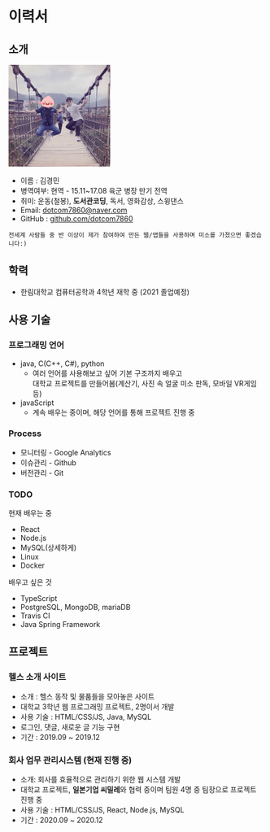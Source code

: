 # 이력서
## 소개
<img src='./images/profile.jpg' width="200" height="200" />

- 이름 : 김경민
- 병역여부: 현역 - 15.11~17.08 육군 병장 만기 전역
- 취미: 운동(철봉), **도서관코딩**, 독서, 영화감상, 스윙댄스
- Email: dotcom7860@naver.com
- GitHub : [github.com/dotcom7860](https://github.com/dotcom7860)
```
전세계 사람들 중 반 이상이 제가 참여하여 만든 웹/앱들을 사용하며 미소를 가졌으면 좋겠습니다:)
```

## 학력
- 한림대학교 컴퓨터공학과 4학년 재학 중 (2021 졸업예정)

## 사용 기술
### 프로그래밍 언어
* java, C(C++, C#), python  
  + 여러 언어를 사용해보고 싶어 기본 구조까지 배우고 <br/>대학교 프로젝트를 만들어봄(계산기, 사진 속 얼굴 미소 판독, 모바일 VR게임 등)
* javaScript
  + 계속 배우는 중이며, 해당 언어를 통해 프로젝트 진행 중

<!--### Frontend-->
<!--### Server-->
### Process
- 모니터링 - Google Analytics
- 이슈관리 - Github
- 버전관리 - Git

### TODO
현재 배우는 중
- React
- Node.js
- MySQL(상세하게)
- Linux
- Docker

배우고 싶은 것<br/>
- TypeScript
- PostgreSQL, MongoDB, mariaDB 
- Travis CI
- Java Spring Framework

## 프로젝트
### 헬스 소개 사이트
- 소개 : 헬스 동작 및 물품들을 모아놓은 사이트
- 대학교 3학년 웹 프로그래밍 프로젝트, 2명이서 개발
- 사용 기술 : HTML/CSS/JS, Java, MySQL
- 로그인, 댓글, 새로운 글 기능 구현
- 기간 : 2019.09 ~ 2019.12

### 회사 업무 관리시스템 (현재 진행 중) 
- 소개: 회사를 효율적으로 관리하기 위한 웹 시스템 개발
- 대학교 프로젝트, **일본기업 씨밀레**와 협력 중이며 팀원 4명 중 팀장으로 프로젝트 진행 중
- 사용 기술 : HTML/CSS/JS, React, Node.js, MySQL
- 기간 : 2020.09 ~ 2020.12
